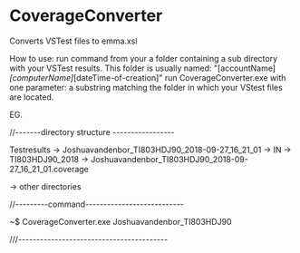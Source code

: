 # CoverageConverter
Converts VSTest files to emma.xsl

How to use:
run command from your a folder containing a sub directory with your VSTest results. This folder is usually named: "[accountName]_[computerName]_[dateTime-of-creation]"
run CoverageConverter.exe with one parameter: a substring matching the folder in which your VStest files are located. 
  
  
  
  
  
EG.

//-------directory structure -----------------

Testresults
  -> Joshuavandenbor_TI803HDJ90_2018-09-27_16_21_01
    -> IN
      -> TI803HDJ90_2018
        -> Joshuavandenbor_TI803HDJ90_2018-09-27_16_21_01.coverage
      
  -> other directories
  
 //---------command---------------------------
 
 ~$ CoverageConverter.exe Joshuavandenbor_TI803HDJ90
 
 ///-----------------------------------------
